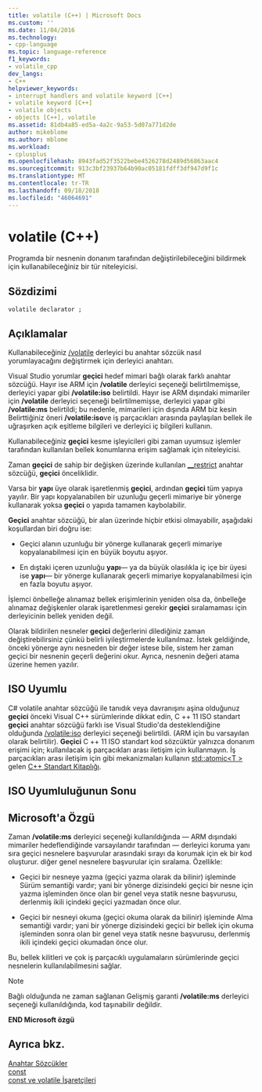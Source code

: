 ```yaml
---
title: volatile (C++) | Microsoft Docs
ms.custom: ''
ms.date: 11/04/2016
ms.technology:
- cpp-language
ms.topic: language-reference
f1_keywords:
- volatile_cpp
dev_langs:
- C++
helpviewer_keywords:
- interrupt handlers and volatile keyword [C++]
- volatile keyword [C++]
- volatile objects
- objects [C++], volatile
ms.assetid: 81db4a85-ed5a-4a2c-9a53-5d07a771d2de
author: mikeblome
ms.author: mblome
ms.workload:
- cplusplus
ms.openlocfilehash: 8943fad52f3522bebe4526278d2489d56863aac4
ms.sourcegitcommit: 913c3bf23937b64b90ac05181fdff3df947d9f1c
ms.translationtype: MT
ms.contentlocale: tr-TR
ms.lasthandoff: 09/18/2018
ms.locfileid: "46064691"
---
```

# <a name="volatile-c"></a>volatile (C++)

Programda bir nesnenin donanım tarafından değiştirilebileceğini bildirmek için kullanabileceğiniz bir tür niteleyicisi.

## <a name="syntax"></a>Sözdizimi

```
volatile declarator ;
```

## <a name="remarks"></a>Açıklamalar

Kullanabileceğiniz [/volatile](../build/reference/volatile-volatile-keyword-interpretation.md) derleyici bu anahtar sözcük nasıl yorumlayacağını değiştirmek için derleyici anahtarı.

Visual Studio yorumlar **geçici** hedef mimari bağlı olarak farklı anahtar sözcüğü. Hayır ise ARM için **/volatile** derleyici seçeneği belirtilmemişse, derleyici yapar gibi **/volatile:iso** belirtildi. Hayır ise ARM dışındaki mimariler için **/volatile** derleyici seçeneği belirtilmemişse, derleyici yapar gibi **/volatile:ms** belirtildi; bu nedenle, mimarileri için dışında ARM biz kesin Belirttiğiniz öneri **/volatile:iso**ve iş parçacıkları arasında paylaşılan bellek ile uğraşırken açık eşitleme bilgileri ve derleyici iç bilgileri kullanın.

Kullanabileceğiniz **geçici** kesme işleyicileri gibi zaman uyumsuz işlemler tarafından kullanılan bellek konumlarına erişim sağlamak için niteleyicisi.

Zaman **geçici** de sahip bir değişken üzerinde kullanılan [__restrict](../cpp/extension-restrict.md) anahtar sözcüğü, **geçici** önceliklidir.

Varsa bir **yapı** üye olarak işaretlenmiş **geçici**, ardından **geçici** tüm yapıya yayılır. Bir yapı kopyalanabilen bir uzunluğu geçerli mimariye bir yönerge kullanarak yoksa **geçici** o yapıda tamamen kaybolabilir.

**Geçici** anahtar sözcüğü, bir alan üzerinde hiçbir etkisi olmayabilir, aşağıdaki koşullardan biri doğru ise:

- Geçici alanın uzunluğu bir yönerge kullanarak geçerli mimariye kopyalanabilmesi için en büyük boyutu aşıyor.

- En dıştaki içeren uzunluğu **yapı**— ya da büyük olasılıkla iç içe bir üyesi ise **yapı**— bir yönerge kullanarak geçerli mimariye kopyalanabilmesi için en fazla boyutu aşıyor.

İşlemci önbelleğe alınamaz bellek erişimlerinin yeniden olsa da, önbelleğe alınamaz değişkenler olarak işaretlenmesi gerekir **geçici** sıralamaması için derleyicinin bellek yeniden değil.

Olarak bildirilen nesneler **geçici** değerlerini dilediğiniz zaman değiştirebilirsiniz çünkü belirli iyileştirmelerde kullanılmaz.  İstek geldiğinde, önceki yönerge aynı nesneden bir değer istese bile, sistem her zaman geçici bir nesnenin geçerli değerini okur.  Ayrıca, nesnenin değeri atama üzerine hemen yazılır.

## <a name="iso-compliant"></a>ISO Uyumlu

C# volatile anahtar sözcüğü ile tanıdık veya davranışını aşina olduğunuz **geçici** önceki Visual C++ sürümlerinde dikkat edin, C ++ 11 ISO standart **geçici** anahtar sözcüğü farklı ise Visual Studio'da desteklendiğine olduğunda [/volatile:iso](../build/reference/volatile-volatile-keyword-interpretation.md) derleyici seçeneği belirtildi. (ARM için bu varsayılan olarak belirtilir). **Geçici** C ++ 11 ISO standart kod sözcüktür yalnızca donanım erişimi için; kullanılacak iş parçacıkları arası iletişim için kullanmayın. İş parçacıkları arası iletişim için gibi mekanizmaları kullanın [std::atomic\<T >](../standard-library/atomic.md) gelen [C++ Standart Kitaplığı](../standard-library/cpp-standard-library-reference.md).

## <a name="end-of-iso-compliant"></a>ISO Uyumluluğunun Sonu

## <a name="microsoft-specific"></a>Microsoft'a Özgü

Zaman **/volatile:ms** derleyici seçeneği kullanıldığında — ARM dışındaki mimariler hedeflendiğinde varsayılandır tarafından — derleyici koruma yanı sıra geçici nesnelere başvurular arasındaki sırayı da korumak için ek bir kod oluşturur. diğer genel nesnelere başvurular için sıralama. Özellikle:

- Geçici bir nesneye yazma (geçici yazma olarak da bilinir) işleminde Sürüm semantiği vardır; yani bir yönerge dizisindeki geçici bir nesne için yazma işleminden önce olan bir genel veya statik nesne başvurusu, derlenmiş ikili içindeki geçici yazmadan önce olur.

- Geçici bir nesneyi okuma (geçici okuma olarak da bilinir) işleminde Alma semantiği vardır; yani bir yönerge dizisindeki geçici bir bellek için okuma işleminden sonra olan bir genel veya statik nesne başvurusu, derlenmiş ikili içindeki geçici okumadan önce olur.

Bu, bellek kilitleri ve çok iş parçacıklı uygulamaların sürümlerinde geçici nesnelerin kullanılabilmesini sağlar.

> [!NOTE]
>  Bağlı olduğunda ne zaman sağlanan Gelişmiş garanti **/volatile:ms** derleyici seçeneği kullanıldığında, kod taşınabilir değildir.

**END Microsoft özgü**

## <a name="see-also"></a>Ayrıca bkz.

[Anahtar Sözcükler](../cpp/keywords-cpp.md)<br/>
[const](../cpp/const-cpp.md)<br/>
[const ve volatile İşaretçileri](../cpp/const-and-volatile-pointers.md)